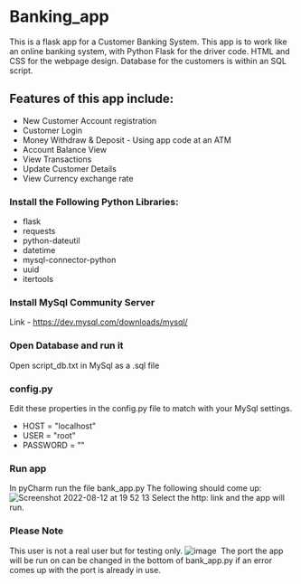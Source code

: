 # Banking_app
This is a flask app for a Customer Banking System.
This app is to work like an online banking system, with Python Flask for the driver code. HTML and CSS for the webpage design. Database for the customers is within an SQL script.
​
## Features of this app include:
- New Customer Account registration
- Customer Login
- Money Withdraw & Deposit - Using app code at an ATM
- Account Balance View
- View Transactions
- Update Customer Details
- View Currency exchange rate 
​
### Install the Following Python Libraries:
- flask
- requests
- python-dateutil
- datetime
- mysql-connector-python
- uuid
- itertools
​
### Install MySql Community Server
Link - https://dev.mysql.com/downloads/mysql/
​
### Open Database and run it
Open script_db.txt in MySql as a .sql file
​
### config.py
Edit these properties in the config.py file to match with your MySql settings.
- HOST = "localhost"
- USER = "root"
- PASSWORD = ""
​
### Run app
In pyCharm run the file bank_app.py 
The following should come up:
![Screenshot 2022-08-12 at 19 52 13](https://user-images.githubusercontent.com/107502259/184424737-273a3c37-83b5-4d64-a0a8-ff5e6d2c2539.png)
Select the http: link and the app will run.
​
### Please Note
This user is not a real user but for testing only.
![image](https://user-images.githubusercontent.com/107502259/184261872-43c531e5-8e23-4628-b2b6-17ccc12a08c0.png)
​
The port the app will be run on can be changed in the bottom of bank_app.py if an error comes up with the port is already in use.